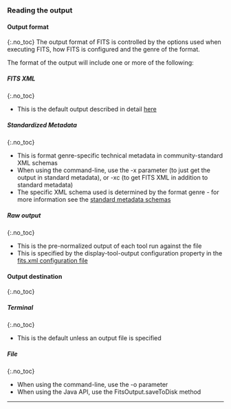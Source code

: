 ### Reading the output

#### Output format
{:.no_toc}
The output format of FITS is controlled by the options used when executing FITS, how FITS is configured and the genre of the format. 

The format of the output will include one or more of the following:

##### FITS XML
{:.no_toc}
- This is the default output described in detail [here](https://projects.iq.harvard.edu/fits/fits-xml) 

##### Standardized Metadata
{:.no_toc}
- This is format genre-specific technical metadata in community-standard XML schemas
- When using the command-line, use the -x parameter (to just get the output in standard metadata), or -xc (to get FITS XML in addition to standard metadata)
- The specific XML schema used is determined by the format genre - for more information see the [standard metadata schemas](https://projects.iq.harvard.edu/fits/standard-metadata-schemas)

##### Raw output
{:.no_toc}
- This is the pre-normalized output of each tool run against the file
- This is specified by the display-tool-output configuration property in the [fits.xml configuration file](https://projects.iq.harvard.edu/fits/fits-configuration-files#fits_xml_config)

#### Output destination
{:.no_toc}

##### Terminal
{:.no_toc}
- This is the default unless an output file is specified

##### File
{:.no_toc}
- When using the command-line, use the -o <file> parameter
- When using the Java API, use the FitsOutput.saveToDisk method

---